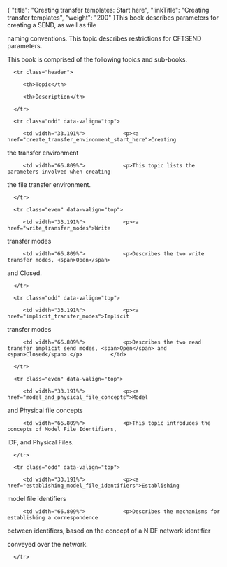 {
    "title": "Creating transfer templates:  Start here",
    "linkTitle": "Creating transfer templates",
    "weight": "200"
}This book describes parameters for creating a SEND, as well as file
naming conventions. This topic describes restrictions for CFTSEND parameters.

This book is comprised of the following topics and sub-books.

<table data-cellspacing="0" width="90%">
   <thead>
      <tr class="header">
         <th>Topic</th>
         <th>Description</th>
      </tr>
   </thead>
   <tbody>
      <tr class="odd" data-valign="top">
         <td width="33.191%">            <p><a href="create_transfer_environment_start_here">Creating
the transfer environment</a></p>         </td>
         <td width="66.809%">            <p>This topic lists the parameters involved when creating
the file transfer environment.</p>         </td>
      </tr>
      <tr class="even" data-valign="top">
         <td width="33.191%">            <p><a href="write_transfer_modes">Write
transfer modes</a></p>         </td>
         <td width="66.809%">            <p>Describes the two write transfer modes, <span>Open</span>
and <span>Closed</span>.</p>         </td>
      </tr>
      <tr class="odd" data-valign="top">
         <td width="33.191%">            <p><a href="implicit_transfer_modes">Implicit
transfer modes</a></p>         </td>
         <td width="66.809%">            <p>Describes the two read transfer implicit send modes, <span>Open</span> and <span>Closed</span>.</p>         </td>
      </tr>
      <tr class="even" data-valign="top">
         <td width="33.191%">            <p><a href="model_and_physical_file_concepts">Model
and Physical file concepts</a></p>         </td>
         <td width="66.809%">            <p>This topic introduces the concepts of Model File Identifiers,
IDF, and Physical Files.</p>         </td>
      </tr>
      <tr class="odd" data-valign="top">
         <td width="33.191%">            <p><a href="establishing_model_file_identifiers">Establishing
model file identifiers</a></p>         </td>
         <td width="66.809%">            <p>Describes the mechanisms for establishing a correspondence
between identifiers, based on the concept of a NIDF network identifier
conveyed over the network.</p>         </td>
      </tr>
   </tbody>
</table>

 
